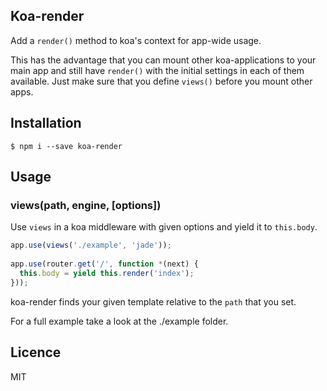## Koa-render
 
Add a `render()` method to koa's context for app-wide usage.
 
This has the advantage that you can mount other koa-applications to your main app and still have `render()` with the initial settings in each of them available. Just make sure that you define `views()` before you mount other apps.
 
## Installation
 
    $ npm i --save koa-render
 
## Usage
 
### views(path, engine, [options])
 
Use `views` in a koa middleware with given options and yield it to `this.body`.
 
```javascript
app.use(views('./example', 'jade'));
 
app.use(router.get('/', function *(next) {
  this.body = yield this.render('index');
}));
```
 
koa-render finds your given template relative to the `path` that you set.
 
For a full example take a look at the ./example folder.
 
## Licence
 
MIT